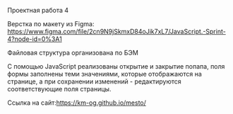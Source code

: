 Проектная работа 4

Верстка по макету из Figma: https://www.figma.com/file/2cn9N9jSkmxD84oJik7xL7/JavaScript.-Sprint-4?node-id=0%3A1

Файловая структура организована по БЭМ

С помощью JavaScript реализованы открытие и закрытие попапа, поля формы заполнены теми значениями, которые отображаются на странице, а при сохранении изменений - редактируются соответствующие поля страницы.

Ссылка на сайт:https://km-og.github.io/mesto/
